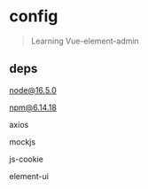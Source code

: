 # config

> Learning Vue-element-admin

## deps
node@16.5.0

npm@6.14.18

axios

mockjs

js-cookie

element-ui
